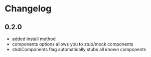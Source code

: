 # Changelog

## 0.2.0
- added install method  
- components options allows you to stub/mock components  
- stubComponents flag automatically stubs all *known* components  
